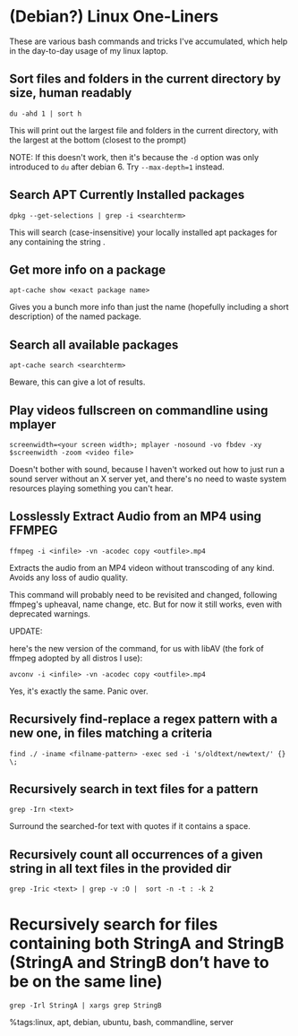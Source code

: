 # (Debian?) Linux One-Liners 


These are various bash commands and tricks I've accumulated, which help in the day-to-day usage of my linux laptop.


## Sort files and folders in the current directory by size, human readably

    du -ahd 1 | sort h 



This will print out the largest file and folders in the current directory, 
with the largest at the bottom (closest to the prompt)

NOTE: If this doesn't work, then it's because the `-d` option was only introduced to `du` after debian 6.
Try `--max-depth=1` instead.


## Search APT Currently Installed packages

    dpkg --get-selections | grep -i <searchterm>



This will search (case-insensitive) your locally installed apt packages for any containing the string <searchterm>.


## Get more info on a package

    apt-cache show <exact package name>


Gives you a bunch more info than just the name (hopefully including a short description) of the named package.

## Search all available packages

    apt-cache search <searchterm>

Beware, this can give a lot of results.

## Play videos fullscreen on commandline using mplayer

    screenwidth=<your screen width>; mplayer -nosound -vo fbdev -xy $screenwidth -zoom <video file>

Doesn't bother with sound,
because I haven't worked out how to just run a sound server without an X server yet,
and there's no need to waste system resources playing something you can't hear.

## Losslessly Extract Audio from an MP4 using FFMPEG

    ffmpeg -i <infile> -vn -acodec copy <outfile>.mp4

Extracts the audio from an MP4 videon without transcoding of any kind.
Avoids any loss of audio quality.

This command will probably need to be revisited and changed,
following ffmpeg's upheaval, name change, etc.
But for now it still works, even with deprecated warnings.

UPDATE:

here's the new version of the command, for us with libAV (the fork of ffmpeg adopted by all distros I use):

    avconv -i <infile> -vn -acodec copy <outfile>.mp4


Yes, it's exactly the same. Panic over.


## Recursively find-replace a regex pattern with a new one, in files matching a criteria

    find ./ -iname <filname-pattern> -exec sed -i 's/oldtext/newtext/' {} \;


## Recursively search in text files for a pattern

    grep -Irn <text>


Surround the searched-for text with quotes if it contains a space.

## Recursively count all occurrences of a given string in all text files in the provided dir

    grep -Iric <text> | grep -v :O |  sort -n -t : -k 2
    
# Recursively search for files containing both StringA and StringB (StringA and StringB don’t have to be on the same line)
    
    grep -Irl StringA | xargs grep StringB


    
%tags:linux, apt, debian, ubuntu, bash, commandline, server
